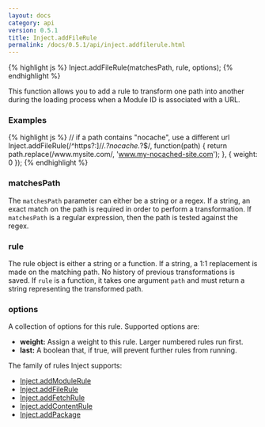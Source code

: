 ```yaml
---
layout: docs
category: api
version: 0.5.1
title: Inject.addFileRule
permalink: /docs/0.5.1/api/inject.addfilerule.html
---
```


{% highlight js %}
Inject.addFileRule(matchesPath, rule, options);
{% endhighlight %}

This function allows you to add a rule to transform one path into another during the loading process when a Module ID is associated with a URL.

### Examples
{% highlight js %}
// if a path contains "nocache", use a different url
Inject.addFileRule(/^https?:]\/\/.*?nocache.*?$/, function(path) {
  return path.replace(/www\.mysite\.com/, 'www.my-nocached-site.com');
}, { weight: 0 });
{% endhighlight %}

### matchesPath
The `matchesPath` parameter can either be a string or a regex. If a string, an exact match on the path is required in order to perform a transformation. If `matchesPath` is a regular expression, then the path is tested against the regex.

### rule
The rule object is either a string or a function. If a string, a 1:1 replacement is made on the matching path. No history of previous transformations is saved. If `rule` is a function, it takes one argument `path` and must return a string representing the transformed path.

### options
A collection of options for this rule. Supported options are:

* **weight:** Assign a weight to this rule. Larger numbered rules run first.
* **last:** A boolean that, if true, will prevent further rules from running.

The family of rules Inject supports:

* [Inject.addModuleRule](/docs/0.5.1/api/inject.addmodulerule.html)
* [Inject.addFileRule](/docs/0.5.1/api/inject.addfilerule.html)
* [Inject.addFetchRule](/docs/0.5.1/api/inject.addfetchrule.html)
* [Inject.addContentRule](/docs/0.5.1/api/inject.addcontentrule.html)
* [Inject.addPackage](/docs/0.5.1/api/inject.addpackage.html)
